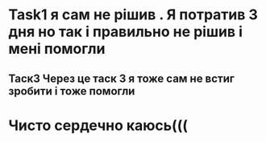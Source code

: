 # Task1 я сам не рішив . Я потратив 3 дня но так і правильно не рішив  і мені помогли
## Таск3 Через це таск 3 я тоже сам не встиг зробити і тоже помогли
# Чисто сердечно каюсь(((
